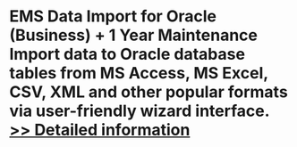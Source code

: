 # EMS Data Import for Oracle (Business) + 1 Year Maintenance<br />Import data to Oracle database tables from MS Access, MS Excel, CSV, XML and other popular formats via user-friendly wizard interface.<br />[>> Detailed information](https://secure.shareit.com/shareit/product.html?productid=300147612&affiliateid=200057808)